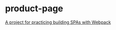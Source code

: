# product-page
[A project for practicing building SPAs with Webpack](https://yangavin.github.io/product-page/)

